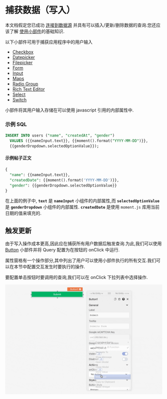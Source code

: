 # 捕获数据（写入）

本文档假定您已成功 [连接到数据源](https://docs.appsmith.com/core-concepts/connecting-to-data-sources) 并具有可以插入/更新/删除数据的查询.您还应该了解 [使用小部件](https://github.com/appsmithorg/appsmith-docs/blob/v1.4/core-concepts/data-access-and-binding/capturing-data-write/broken-reference/README.md)的基础知识.

以下小部件可用于捕获应用程序中的用户输入

* [Checkbox](https://docs.appsmith.com/reference/widgets/checkbox)
* [Datepicker](https://docs.appsmith.com/reference/widgets/datepicker)
* [Filepicker](https://docs.appsmith.com/reference/widgets/filepicker)
* [Form](https://docs.appsmith.com/reference/widgets/form)
* [Input](https://docs.appsmith.com/reference/widgets/input)
* [Maps](https://docs.appsmith.com/reference/widgets/maps)
* [Radio Group](https://docs.appsmith.com/reference/widgets/radio-group)
* [Rich Text Editor](https://docs.appsmith.com/reference/widgets/rich-text-editor)
* [Select](https://docs.appsmith.com/reference/widgets/dropdown-1)
* [Switch](https://docs.appsmith.com/reference/widgets/switch)

小部件将其用户输入存储在可以使用 javascript 引用的内部属性中.

### 示例 SQL <a href="#e7-a4-ba-e4-be-8b-sql" id="e7-a4-ba-e4-be-8b-sql"></a>

```sql
INSERT INTO users ("name", "createdAt", "gender")
  VALUES ({{nameInput.text}}, {{moment().format("YYYY-MM-DD")}}, 
  {{genderDropdown.selectedOptionValue}});
```

#### **示例帖子正文**

```sql
{
  "name": {{nameInput.text}},
  "createdDate": {{moment().format('YYYY-MM-DD')}},
  "gender": {{genderDropdown.selectedOptionValue}}
}
```

在上面的例子中, **`text`** 是 **`nameInput`** 小组件的内部属性,而 **`selectedOptionValue`** 是 **`genderDropdown`** 小组件的内部属性. **`createdDate`** 是使用 `moment.js` 库用当前日期的值来填充的.

## 触发更新 <a href="#e8-a7-a6-e5-8f-91-e6-9b-b4-e6-96-b0" id="e8-a7-a6-e5-8f-91-e6-9b-b4-e6-96-b0"></a>

由于写入操作成本更高,因此应在捕获所有用户数据后触发查询.为此,我们可以使用 [Button](https://file+.vscode-resource.vscode-cdn.net/Users/fengqiong/Desktop/widget-reference/button/) 小部件并将 Query 配置为在按钮的 onClick 中运行.

属性窗格有一个操作部分,其中列出了用户可以使用小部件执行的所有交互.我们可以在本节中配置交互发生时要执行的操作.

要配置单击按钮时要调用的查询,我们可以在 onClick 下拉列表中选择操作.

![](../../../.gitbook/assets/捕获数据（写入）-图1.gif)

